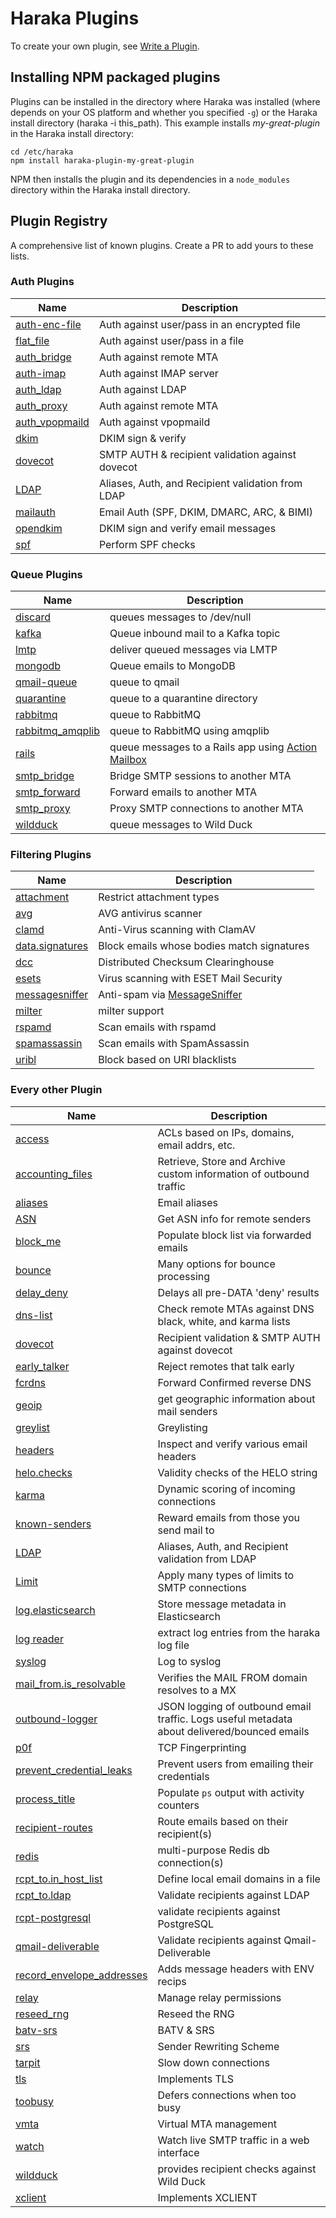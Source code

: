 # Haraka Plugins

To create your own plugin, see [Write a Plugin][write-plugin].

## Installing NPM packaged plugins

Plugins can be installed in the directory where Haraka was installed (where depends on your OS platform and whether you specified `-g`) or the Haraka install directory (haraka -i this_path). This example installs _my-great-plugin_ in the Haraka install directory:

````
cd /etc/haraka
npm install haraka-plugin-my-great-plugin
````

NPM then installs the plugin and its dependencies in a `node_modules` directory within the Haraka install directory.

## Plugin Registry

A comprehensive list of known plugins. Create a PR to add yours to these lists.

### Auth Plugins

| Name                       | Description |
| -------------------------  | ------------- |
| [auth-enc-file][url-authencflat] | Auth against user/pass in an encrypted file |
| [flat_file][url-authflat]  | Auth against user/pass in a file |
| [auth_bridge][url-authbridge] | Auth against remote MTA |
| [auth-imap][url-auth-imap] | Auth against IMAP server |
| [auth_ldap][url-auth-ldap] | Auth against LDAP |
| [auth_proxy][url-authproxy] | Auth against remote MTA |
| [auth_vpopmaild][url-authvpop] | Auth against vpopmaild |
| [dkim][url-dkim]            | DKIM sign & verify |
| [dovecot][url-dovecot]      | SMTP AUTH & recipient validation against dovecot |
| [LDAP][url-ldap]            | Aliases, Auth, and Recipient validation from LDAP |
| [mailauth][url-mailauth]    | Email Auth (SPF, DKIM, DMARC, ARC, & BIMI) |
| [opendkim][url-opendkim]    | DKIM sign and verify email messages |
| [spf][url-spf]              | Perform SPF checks |

### Queue Plugins

| Name                        | Description |
| --------------------------  | ------------- |
| [discard][url-qdisc]        | queues messages to /dev/null |
| [kafka][url-kafka]          | Queue inbound mail to a Kafka topic |
| [lmtp][url-qlmtp]           | deliver queued messages via LMTP |
| [mongodb][mongo-url]        | Queue emails to MongoDB |
| [qmail-queue][url-qmail]    | queue to qmail |
| [quarantine][url-qquart]    | queue to a quarantine directory |
| [rabbitmq][url-qrabbit]     | queue to RabbitMQ |
| [rabbitmq_amqplib][url-qrabbita]  | queue to RabbitMQ using amqplib |
| [rails][url-qrails]          | queue messages to a Rails app using [Action Mailbox][url-action-mailbox] |
| [smtp_bridge][url-qbridge]   | Bridge SMTP sessions to another MTA |
| [smtp_forward][url-qforward] | Forward emails to another MTA |
| [smtp_proxy][url-qproxy]     | Proxy SMTP connections to another MTA |
| [wildduck][url-wildduck]     | queue messages to Wild Duck |

### Filtering Plugins

| Name                       | Description |
| -------------------------  | ------------- |
| [attachment][url-attach]   | Restrict attachment types |
| [avg][url-avg]              | AVG antivirus scanner |
| [clamd][url-clamd]          | Anti-Virus scanning with ClamAV |
| [data.signatures][url-sigs] | Block emails whose bodies match signatures |
| [dcc][url-dcc]              | Distributed Checksum Clearinghouse |
| [esets][url-esets]          | Virus scanning with ESET Mail Security |
| [messagesniffer][url-msgsniff]    | Anti-spam via [MessageSniffer][url-ms] |
| [milter][url-milter]              | milter support |
| [rspamd][url-rspamd]               | Scan emails with rspamd |
| [spamassassin][url-spamass]        | Scan emails with SpamAssassin |
| [uribl][url-uribl]          | Block based on URI blacklists |


### Every other Plugin

| Name                       | Description |
| -------------------------  | ------------- |
| [access][url-access]       | ACLs based on IPs, domains, email addrs, etc. |
| [accounting_files][url-acc-files] | Retrieve, Store and Archive custom information of outbound traffic |
| [aliases][url-aliases]     | Email aliases |
| [ASN][url-asn]             | Get ASN info for remote senders |
| [block_me][url-blockme]     | Populate block list via forwarded emails |
| [bounce][url-bounce]        | Many options for bounce processing |
| [delay_deny][url-delay]     | Delays all pre-DATA 'deny' results |
| [dns-list][url-dns-list]    | Check remote MTAs against DNS black, white, and karma lists |
| [dovecot][url-dovecot]      | Recipient validation & SMTP AUTH against dovecot |
| [early_talker][url-early]   | Reject remotes that talk early |
| [fcrdns][url-fcrdns]        | Forward Confirmed reverse DNS |
| [geoip][url-geoip]          | get geographic information about mail senders |
| [greylist][url-greylist]    | Greylisting |
| [headers][url-headers]      | Inspect and verify various email headers |
| [helo.checks][url-helo]     | Validity checks of the HELO string |
| [karma][url-karma]          | Dynamic scoring of incoming connections |
| [known-senders][url-known-senders] | Reward emails from those you send mail to |
| [LDAP][url-ldap]            | Aliases, Auth, and Recipient validation from LDAP |
| [Limit][url-limit]          | Apply many types of limits to SMTP connections |
| [log.elasticsearch][url-elastic]  | Store message metadata in Elasticsearch |
| [log reader][url-logreader]       | extract log entries from the haraka log file |
| [syslog][url-syslog]              | Log to syslog |
| [mail_from.is_resolvable][url-mfres]  | Verifies the MAIL FROM domain resolves to a MX |
| [outbound-logger][url-outbound-logger] | JSON logging of outbound email traffic. Logs useful metadata about delivered/bounced emails |
| [p0f][url-p0f]              | TCP Fingerprinting |
| [prevent_credential_leaks][url-creds]  | Prevent users from emailing their credentials |
| [process_title][url-proctitle]    | Populate `ps` output with activity counters |
| [recipient-routes][url-rroutes]    | Route emails based on their recipient(s) |
| [redis][url-redis]                 | multi-purpose Redis db connection(s) |
| [rcpt_to.in_host_list][url-rhost]  | Define local email domains in a file |
| [rcpt_to.ldap][url-rcpt-ldap]      | Validate recipients against LDAP |
| [rcpt-postgresql][url-postgres]    | validate recipients against PostgreSQL
| [qmail-deliverable][url-rqmd]      | Validate recipients against Qmail-Deliverable |
| [record_envelope_addresses][url-recordenv]  | Adds message headers with ENV recips |
| [relay][url-relay]                 | Manage relay permissions |
| [reseed_rng][url-rng]              | Reseed the RNG |
| [batv-srs][url-batv]               | BATV & SRS |
| [srs][url-srs]                     | Sender Rewriting Scheme |
| [tarpit][url-tarpit]               | Slow down connections |
| [tls][url-tls]                     | Implements TLS |
| [toobusy][url-toobusy]             | Defers connections when too busy |
| [vmta][url-vmta]                   | Virtual MTA management |
| [watch][url-watch]                 | Watch live SMTP traffic in a web interface |
| [wildduck][url-wildduck]           | provides recipient checks against Wild Duck |
| [xclient][url-xclient]             | Implements XCLIENT |



<!-- URLs tucked safely out of the way -->

[write-plugin]: https://github.com/haraka/Haraka/wiki/Write-a-Plugin
[plugins-doc]: https://haraka.github.io/core/Plugins
[url-access]: https://github.com/haraka/haraka-plugin-access
[url-acc-files]: https://github.com/acharkizakaria/haraka-plugin-accounting-files/blob/master/README.md
[url-action-mailbox]: https://guides.rubyonrails.org/action_mailbox_basics.html
[url-aliases]: https://github.com/haraka/Haraka/blob/master/docs/plugins/aliases.md
[url-asn]: https://github.com/haraka/haraka-plugin-asn
[url-attach]: https://github.com/haraka/haraka-plugin-attachment
[url-authencflat]: https://github.com/AuspeXeu/haraka-plugin-auth-enc-file
[url-authflat]: https://github.com/haraka/Haraka/blob/master/docs/plugins/auth/flat_file.md
[url-authbridge]: https://github.com/haraka/Haraka/blob/master/docs/plugins/auth/auth_bridge.md
[url-auth-imap]: https://github.com/haraka/haraka-plugin-auth-imap
[url-auth-ldap]: https://github.com/haraka/haraka-plugin-auth-ldap
[url-authproxy]: https://github.com/haraka/Haraka/blob/master/docs/plugins/auth/auth_proxy.md
[url-authvpop]: https://github.com/haraka/Haraka/blob/master/docs/plugins/auth/auth_vpopmaild.md
[url-avg]: https://github.com/haraka/haraka-plugin-avg
[url-batv]: https://www.npmjs.com/package/haraka-plugin-batv
[url-scatter]: https://github.com/haraka/Haraka/blob/master/docs/plugins/backscatterer.md
[url-blockme]: https://github.com/haraka/Haraka/blob/master/docs/plugins/block_me.md
[url-bounce]: https://www.npmjs.com/package/haraka-plugin-bounce
[url-clamd]: https://github.com/haraka/Haraka/blob/master/docs/plugins/clamd.md
[url-dovecot]: https://github.com/haraka/haraka-plugin-dovecot
[url-fcrdns]: https://github.com/haraka/haraka-plugin-fcrdns
[url-p0f]: https://github.com/haraka/haraka-plugin-p0f
[url-headers]: https://github.com/haraka/haraka-plugin-headers
[url-sigs]: https://github.com/haraka/Haraka/blob/master/docs/plugins/data.signatures.md
[url-uribl]: https://github.com/haraka/haraka-plugin-uribl
[url-dcc]: https://github.com/haraka/haraka-plugin-dcc
[url-delay]: https://github.com/haraka/Haraka/blob/master/docs/plugins/delay_deny.md
[url-dkim]: https://github.com/haraka/haraka-plugin-dkim
[url-opendkim]: https://www.npmjs.com/package/haraka-plugin-opendkim
[url-dns-list]: https://github.com/haraka/haraka-plugin-dns-list
[url-early]: https://github.com/haraka/Haraka/blob/master/docs/plugins/early_talker.md
[url-esets]: https://github.com/haraka/Haraka/blob/master/docs/plugins/esets.md
[url-geoip]: https://github.com/haraka/haraka-plugin-geoip
[url-graph]: https://github.com/haraka/haraka-plugin-graph
[url-greylist]: https://github.com/haraka/haraka-plugin-greylist
[url-helo]: https://github.com/haraka/Haraka/blob/master/docs/plugins/helo.checks.md
[url-karma]: https://github.com/haraka/haraka-plugin-karma
[url-known-senders]: https://github.com/haraka/haraka-plugin-known-senders
[url-elastic]: https://github.com/haraka/haraka-plugin-elasticsearch/
[url-syslog]: https://github.com/haraka/haraka-plugin-syslog
[url-ldap]: https://github.com/haraka/haraka-plugin-ldap
[url-limit]: https://github.com/haraka/haraka-plugin-limit
[url-logreader]: https://github.com/haraka/haraka-plugin-log-reader
[url-milter]: https://github.com/haraka/haraka-plugin-milter
[url-mfres]: https://github.com/haraka/Haraka/blob/master/docs/plugins/mail_from.is_resolvable.md
[url-msgsniff]: https://github.com/haraka/Haraka/blob/master/docs/plugins/messagesniffer.md
[url-ms]: http://www.armresearch.com/Products/
[url-creds]: https://github.com/haraka/Haraka/blob/master/docs/plugins/prevent_credential_leaks.md
[url-postgres]: https://github.com/haraka/haraka-plugin-rcpt-postgresql
[url-proctitle]: https://github.com/haraka/Haraka/blob/master/docs/plugins/process_title.md
[url-qdisc]: https://github.com/haraka/Haraka/blob/master/docs/plugins/queue/discard.md
[url-qlmtp]: https://github.com/haraka/Haraka/blob/master/docs/plugins/queue/lmtp.md
[url-qmail]: https://github.com/haraka/Haraka/blob/master/docs/plugins/queue/qmail-queue.md
[url-qquart]: https://github.com/haraka/Haraka/blob/master/docs/plugins/queue/quarantine.md
[url-qrabbit]: https://github.com/haraka/Haraka/blob/master/docs/plugins/queue/rabbitmq.md
[url-qrabbita]: https://github.com/haraka/Haraka/blob/master/docs/plugins/queue/rabbitmq_amqplib.md
[url-qbridge]: https://github.com/haraka/Haraka/blob/master/docs/plugins/queue/smtp_bridge.md
[url-qforward]: https://github.com/haraka/Haraka/blob/master/docs/plugins/queue/smtp_forward.md
[url-qproxy]: https://github.com/haraka/Haraka/blob/master/docs/plugins/queue/smtp_proxy.md
[url-qrails]: https://github.com/mailprotector/haraka-plugin-queue-rails
[url-redis]: https://github.com/haraka/haraka-plugin-redis
[url-rhost]: https://github.com/haraka/Haraka/blob/master/docs/plugins/rcpt_to.in_host_list.md
[url-rcpt-ldap]: https://github.com/haraka/haraka-plugin-rcpt-ldap
[url-rqmd]: https://github.com/haraka/haraka-plugin-qmail-deliverable
[url-rroutes]: https://github.com/haraka/haraka-plugin-recipient-routes
[url-recordenv]: https://github.com/haraka/Haraka/blob/master/docs/plugins/record_envelope_addresses.md
[url-relay]: https://github.com/haraka/Haraka/blob/master/docs/plugins/relay.md
[url-rng]: https://github.com/haraka/Haraka/blob/master/docs/plugins/reseed_rng.md
[url-rspamd]: https://github.com/haraka/haraka-plugin-rspamd
[url-spamass]: https://github.com/haraka/haraka-plugin-spamassassin
[url-spf]: https://github.com/haraka/haraka-plugin-spf
[url-srs]: https://github.com/swerter/haraka-plugins/blob/master/plugins/srs.js
[url-tarpit]: https://github.com/haraka/Haraka/blob/master/docs/plugins/tarpit.md
[url-tls]: https://github.com/haraka/Haraka/blob/master/docs/plugins/tls.md
[url-toobusy]: https://github.com/haraka/Haraka/blob/master/docs/plugins/toobusy.md
[url-vmta]: https://github.com/haraka/haraka-plugin-vmta/blob/master/README.md
[url-watch]: https://github.com/haraka/haraka-plugin-watch
[url-wildduck]: https://github.com/nodemailer/haraka-plugin-wildduck
[url-xclient]: https://github.com/haraka/Haraka/blob/master/docs/plugins/xclient.md
[mongo-url]: https://github.com/Helpmonks/haraka-plugin-mongodb
[url-outbound-logger]: https://github.com/mr-karan/haraka-plugin-outbound-logger
[url-kafka]: https://github.com/benjamonnguyen/haraka-plugin-queue-kafka
[url-mailauth]: https://www.npmjs.com/package/haraka-plugin-mailauth
